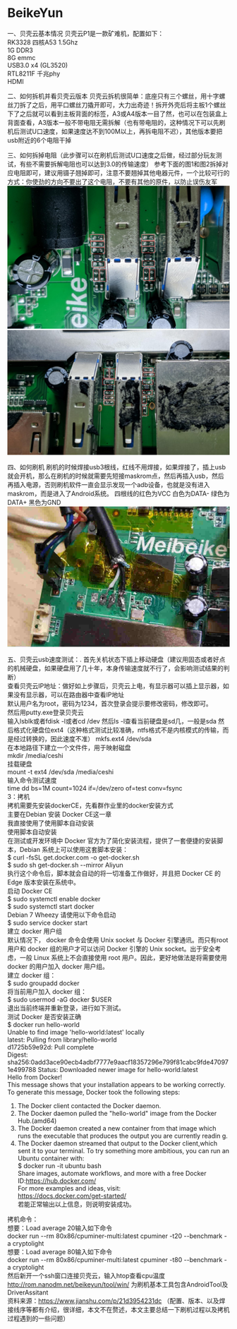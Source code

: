# BeikeYun
一、贝壳云基本情况
贝壳云P1是一款矿难机，配置如下：  
RK3328 四核A53 1.5Ghz  
1G DDR3  
8G emmc  
USB3.0 x4 (GL3520)  
RTL8211F 千兆phy  
HDMI  
  
二、如何拆机并看贝壳云版本
贝壳云拆机很简单：底座只有三个螺丝，用十字螺丝刀拆了之后，用平口螺丝刀撬开即可，大力出奇迹！拆开外壳后将主板1个螺丝下了之后就可以看到主板背面的标签，A3或A4版本一目了然，也可以在包装盒上背面查看，A3版本一般不带电阻无需拆解（也有带电阻的，这种情况下可以先刷机后测试U口速度，如果速度达不到100M以上，再拆电阻不迟），其他版本要把usb附近的6个电阻干掉   
   
三、如何拆掉电阻（此步骤可以在刷机后测试U口速度之后做，经过部分玩友测试，有些不需要拆解电阻也可以达到3.0的传输速度）
参考下面的图1和图2拆掉对应电阻即可，建议用镊子翘掉即可，注意不要翘掉其他电器元件，一个比较可行的方式：你使劲的方向不要出了这个电阻，不要有其他的原件，以防止误伤友军
![Image](https://github.com/GokuSun/BeikeYun/blob/master/images/贝壳云拆电阻示意图1.jpg)  
![Image](https://github.com/GokuSun/BeikeYun/blob/master/images/贝壳云拆电阻示意图2.jpg)   
  
四、如何刷机
刷机的时候焊接usb3根线，红线不用焊接，如果焊接了，插上usb就会开机，那么在刷机的时候就需要先短接maskrom点，然后再插入usb，然后再插入电源，否则刷机软件一直会显示发现一个adb设备，也就是没有进入maskrom，而是进入了Android系统。
四根线的红色为VCC 白色为DATA- 绿色为DATA+ 黑色为GND  
![Image](https://github.com/GokuSun/BeikeYun/blob/master/images/贝壳云刷机焊点示意图.jpg)   
  
五、贝壳云usb速度测试：.
首先关机状态下插上移动硬盘（建议用固态或者好点的机械硬盘，如果硬盘用了几十年，本身传输速度就不行了，会影响测试结果的判断）    
查看贝壳云IP地址：做好如上步骤后，贝壳云上电，有显示器可以插上显示器，如果没有显示器，可以在路由器中查看IP地址  
默认用户名为root，密码为1234，首次登录会提示要修改密码，修改即可。  
然后用putty.exe登录贝壳云  
输入lsblk或者fdisk -l或者cd /dev 然后ls -l查看当前硬盘是sd几，一般是sda 
然后格式化硬盘位ext4（这种格式测试比较准确，ntfs格式不是内核模式的传输，而是经过转换的，因此速度不准）
mkfs.ext4 /dev/sda  
在本地路径下建立一个文件件，用于映射磁盘   
mkdir /media/ceshi   
挂载硬盘   
mount -t ext4 /dev/sda /media/ceshi    
输入命令测试速度  
time dd bs=1M count=1024 if=/dev/zero of=test conv=fsync   
3：拷机  
拷机需要先安装dockerCE，先看群作业里的docker安装方式  
主要在Debian 安装 Docker CE这一章  
我直接使用了使用脚本自动安装  
使用脚本自动安装  
在测试或开发环境中 Docker 官方为了简化安装流程，提供了一套便捷的安装脚本，Debian 系统上可以使用这套脚本安装：  
$ curl -fsSL get.docker.com -o get-docker.sh  
$ sudo sh get-docker.sh --mirror Aliyun  
执行这个命令后，脚本就会自动的将一切准备工作做好，并且把 Docker CE 的Edge 版本安装在系统中。  
启动 Docker CE  
$ sudo systemctl enable docker  
$ sudo systemctl start docker  
Debian 7 Wheezy 请使用以下命令启动  
$ sudo service docker start  
建立 docker 用户组  
默认情况下， docker 命令会使用 Unix socket 与 Docker 引擎通讯。而只有root 用户和 docker 组的用户才可以访问 Docker 引擎的 Unix socket。出于安全考虑，一般 Linux 系统上不会直接使用 root 用户。因此，更好地做法是将需要使用 docker 的用户加入 docker 用户组。  
建立 docker 组：  
$ sudo groupadd docker  
将当前用户加入 docker 组：  
$ sudo usermod -aG docker $USER  
退出当前终端并重新登录，进行如下测试。  
测试 Docker 是否安装正确   
$ docker run hello-world  
Unable to find image 'hello-world:latest' locally  
latest: Pulling from library/hello-world  
d1725b59e92d: Pull complete  
Digest: sha256:0add3ace90ecb4adbf7777e9aacf18357296e799f81cabc9fde470971e499788
Status: Downloaded newer image for hello-world:latest  
Hello from Docker!  
This message shows that your installation appears to be working correctly.  
To generate this message, Docker took the following steps:  
1. The Docker client contacted the Docker daemon.  
2. The Docker daemon pulled the "hello-world" image from the Docker Hub.(amd64)  
3. The Docker daemon created a new container from that image which runs the executable that produces the output you are currently readin
g.  
4. The Docker daemon streamed that output to the Docker client,which sent it to your terminal. To try something more ambitious, you can run an Ubuntu container with:  
$ docker run -it ubuntu bash  
Share images, automate workflows, and more with a free Docker ID:https://hub.docker.com/  
For more examples and ideas, visit:  
https://docs.docker.com/get-started/  
若能正常输出以上信息，则说明安装成功。  

拷机命令：       
想要：Load average 20输入如下命令  
docker run --rm 80x86/cpuminer-multi:latest cpuminer -t20 --benchmark -a cryptolight    
想要：Load average 80输入如下命令  
docker run --rm 80x86/cpuminer-multi:latest cpuminer -t80 --benchmark -a cryptolight    
然后新开一个ssh窗口连接贝壳云，输入htop查看cpu温度     
http://rom.nanodm.net/beikeyun/tool/win/ 为刷机基本工具包含AndroidTool及DriverAssitant   
资料来源：https://www.jianshu.com/p/21d3954231dc （配置、版本、以及焊接线序等都有介绍，很详细，本文不在赘述，本文主要总结一下刷机过程以及拷机过程遇到的一些问题）  



